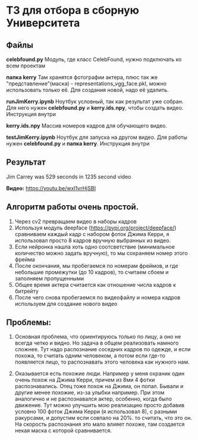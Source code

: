 # ТЗ для отбора в сборную Университета

## Файлы
**celebfound.py**
Модуль, где класс CelebFound, нужно подключать ко всем проектам

**папка kerry**
Там хранятся фотографии актера, плюс так же "представление"(маска) - representations_vgg_face.pkl, можно использовать только её. Для создания новой, надо её удалить.

**runJimKerry.ipynb**
Ноутбук условный, так как результат уже собран. Для него нужен **celebfound.py** и **kerry.ids.npy**, чтобы создать видео. Инструкция внутри

**kerry.ids.npy** 
Массив номеров кадров для обучающего видео.

**testJimKerry.ipynb**
Ноутбук для запуска на другом видео. Для работы нужен **celebfound.py** и **папка kerry**. Инструкция внутри

## Результат
Jim Carrey was 529 seconds in 1235 second video

**Видео:** https://youtu.be/wxI1vrHjSBI

## Алгоритм работы очень простой.
1. Через cv2 превращаем видео в наборы кадров
2. Используя модуль deepface (https://pypi.org/project/deepface/) сравниваем каждый кадр с набором фоток Джима Керри, я использовал просто 8 кадров вручную выбранных из видео.
3. Если нейронка нашла хоть одно соотсветствие (минимальное количество можно задать вручную), то мы сохраняем номер этого фрейма
4. После окончания, мы пробегаемся по номерам фреймов, и где небольшие промежутки (до 10 кадров), то считаем сбоем и заполняем пропущенными
5. Общее время актера считается как отношение числа кадров к битрейту
6. После чего снова пробегаемся по видеофайлу и номера кадров используем для создание нового видео

## Проблемы:
1. Основная проблема, что ориентируюсь только по лицу, а оно не всегда четко и видно. Но задача в общем реализовать намного сложнее. 
Тут надо распознание соседних кадров по одежде, и если похожа, то считать одним человеком, а потом если где-то появляется лицо, то распознавать этого человека как нужного нам.

2. Оказывается есть похожие люди. Например у меня охраник один очень похож на Джима Керри, причем из 8ми 4 фотки распознавались. Отец тоже похож на Джима, он попал. Бывали и другие менее похожие, из-за улыбки например.
При этом аналогично и не распознавался актер, особенно, когда было движение.
Тут можно улучшить мою реализацию просто добавив условно 100 фоток Джима Керри (я использовал 8), с разными ракурсами, и допустим если совпало на 20%. то считать, что это он. На скорость распознания это мало влияет похоже, там создается некая маска с которой сравнивается.

